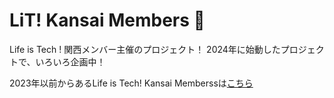 # LiT! Kansai Members 🌈
Life is Tech ! 関西メンバー主催のプロジェクト！
2024年に始動したプロジェクトで、いろいろ企画中！

2023年以前からあるLife is Tech! Kansai Memberssは[こちら](https://github.com/lit-kansai-members)
